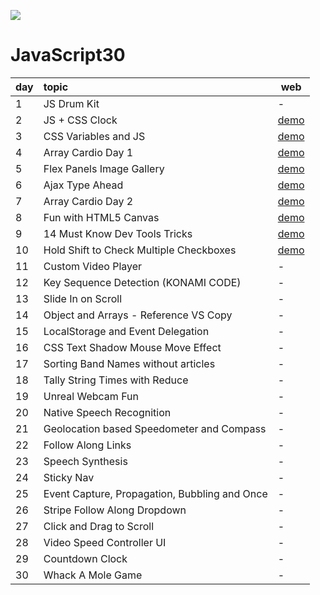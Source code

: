 ![](https://javascript30.com/images/JS3-social-share.png)

# JavaScript30

| day | topic                                         | web                                                                               |
| --- | :-------------------------------------------- | --------------------------------------------------------------------------------- |
| 1   | JS Drum Kit                                   | -                                                                             |
| 2   | JS + CSS Clock                                | [demo](https://afa0304.github.io/js30/02%20-%20JS%20and%20CSS%20Clock/)                                                                                   |
| 3   | CSS Variables and JS                          | [demo](https://afa0304.github.io/js30/03%20-%20CSS%20Variables/)                                                                                 |
| 4   | Array Cardio Day 1                            | [demo](https://afa0304.github.io/js30/04%20-%20Array%20Cardio%20Day%201/)                                                                                   |
| 5   | Flex Panels Image Gallery                     | [demo](https://afa0304.github.io/js30/05%20-%20Flex%20Panel%20Gallery/)                                                                                 |
| 6   | Ajax Type Ahead                               | [demo](https://afa0304.github.io/js30/06%20-%20Type%20Ahead/)                                                                                 |
| 7   | Array Cardio Day 2                            | [demo](https://afa0304.github.io/js30/07%20-%20Array%20Cardio%20Day%202/)                                                                                 |
| 8   | Fun with HTML5 Canvas                         | [demo](https://afa0304.github.io/js30/08%20-%20Fun%20with%20HTML5%20Canvas/)                                                                                 |
| 9   | 14 Must Know Dev Tools Tricks                 | [demo](https://afa0304.github.io/js30/09%20-%20Dev%20Tools%20Domination/)                                                                                 |
| 10  | Hold Shift to Check Multiple Checkboxes       | [demo](https://afa0304.github.io/js30/10%20-%20Hold%20Shift%20and%20Check%20Checkboxes)                                                                                 |
| 11  | Custom Video Player                           | -                                                                                 |
| 12  | Key Sequence Detection (KONAMI CODE)          | -                                                                                 |
| 13  | Slide In on Scroll                            | -                                                                                 |
| 14  | Object and Arrays - Reference VS Copy         | -                                                                                 |
| 15  | LocalStorage and Event Delegation             | -                                                                                 |
| 16  | CSS Text Shadow Mouse Move Effect             | -                                                                                 |
| 17  | Sorting Band Names without articles           | -                                                                                 |
| 18  | Tally String Times with Reduce                | -                                                                                 |
| 19  | Unreal Webcam Fun                             | -                                                                                 |
| 20  | Native Speech Recognition                     | -                                                                                 |
| 21  | Geolocation based Speedometer and Compass     | -                                                                                 |
| 22  | Follow Along Links                            | -                                                                                 |
| 23  | Speech Synthesis                              | -                                                                                 |
| 24  | Sticky Nav                                    | -                                                                                 |
| 25  | Event Capture, Propagation, Bubbling and Once | -                                                                                 |
| 26  | Stripe Follow Along Dropdown                  | -                                                                                 |
| 27  | Click and Drag to Scroll                      | -                                                                                 |
| 28  | Video Speed Controller UI                     | -                                                                                 |
| 29  | Countdown Clock                               | -                                                                                 |
| 30  | Whack A Mole Game                             | -                                                                                 |